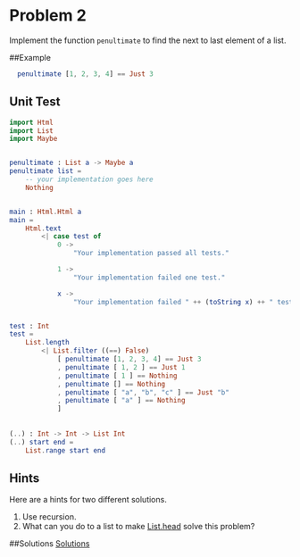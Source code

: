 # Problem 2

Implement the function ```penultimate``` to find the next to last element of a list.

##Example
```elm
  penultimate [1, 2, 3, 4] == Just 3
```

## Unit Test
```elm
import Html
import List
import Maybe


penultimate : List a -> Maybe a
penultimate list =
    -- your implementation goes here
    Nothing


main : Html.Html a
main =
    Html.text
        <| case test of
            0 ->
                "Your implementation passed all tests."

            1 ->
                "Your implementation failed one test."

            x ->
                "Your implementation failed " ++ (toString x) ++ " tests."


test : Int
test =
    List.length
        <| List.filter ((==) False)
            [ penultimate [1, 2, 3, 4] == Just 3
            , penultimate [ 1, 2 ] == Just 1
            , penultimate [ 1 ] == Nothing
            , penultimate [] == Nothing
            , penultimate [ "a", "b", "c" ] == Just "b"
            , penultimate [ "a" ] == Nothing
            ]
            
            
(..) : Int -> Int -> List Int
(..) start end =
    List.range start end
```

## Hints
Here are a hints for two different solutions.
1. Use recursion.
2. What can you do to a list to make [List.head](http://package.elm-lang.org/packages/elm-lang/core/1.0.0/List#head) solve this problem? 

##Solutions 
[Solutions](../s/s02.md)